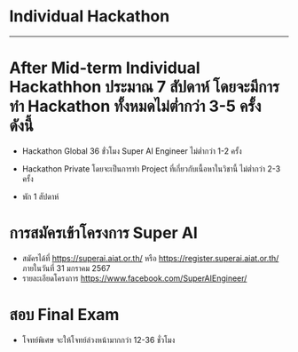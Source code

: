 # Individual Hackathon
---

# After Mid-term Individual Hackathhon ประมาณ 7 สัปดาห์ โดยจะมีการทำ Hackathon ทั้งหมดไม่ต่ำกว่า 3-5 ครั้ง ดังนี้ 


- Hackathon Global 36 ขั่วโมง Super AI Engineer                ไม่ต่ำกว่า 1-2 ครั้ง 

- Hackathon Private โดยจะเป็นการทำ Project ที่เกี่ยวกับเนื้อหาในวิชานี้  ไม่ต่ำกว่า 2-3 ครั้ง

- พัก 1 สัปดาห์ 

# การสมัครเข้าโครงการ Super AI 
- สมัครได้ที่ https://superai.aiat.or.th/ หรือ https://register.superai.aiat.or.th/ ภายในวันที่ 31 มกราคม 2567
- รายละเอียดโครงการ https://www.facebook.com/SuperAIEngineer/

# สอบ Final Exam 

- โจทย์พิเศษ จะให้โจทย์ล่วงหน้ามากกว่า 12-36 ชั่วโมง

